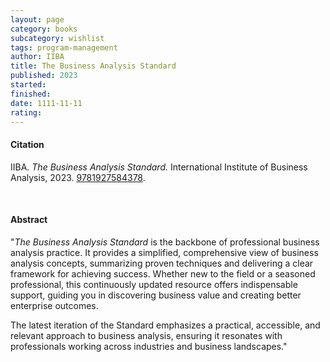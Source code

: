 ```yaml
---
layout: page
category: books
subcategory: wishlist
tags: program-management
author: IIBA
title: The Business Analysis Standard
published: 2023
started:
finished:
date: 1111-11-11
rating:
---
```


#### Citation

IIBA. *The Business Analysis Standard.* International Institute of Business Analysis, 2023. [9781927584378](https://www.iiba.org/career-resources/a-business-analysis-professionals-foundation-for-success/the-foundation-for-effective-business-analysis/).

<br>

#### Abstract

"*The Business Analysis Standard* is the backbone of professional business analysis practice. It provides a simplified, comprehensive view of business analysis concepts, summarizing proven techniques and delivering a clear framework for achieving success. Whether new to the field or a seasoned professional, this continuously updated resource offers indispensable support, guiding you in discovering business value and creating better enterprise outcomes.

The latest iteration of the Standard emphasizes a practical, accessible, and relevant approach to business analysis, ensuring it resonates with professionals working across industries and business landscapes."
